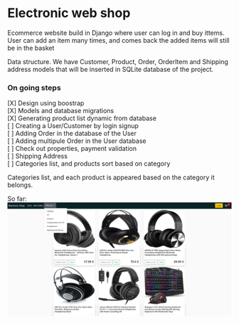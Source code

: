 # Electronic web shop

Ecommerce website build in Django where user can log in and buy ittems.
User can add an item many times, and comes back the added items will still be in the basket




Data structure.
We have Customer, Product, Order, OrderItem and Shipping address models that will be inserted in SQLite database of the project.



<h3> On going steps </h3>
[X]  Design using boostrap <br>
[X]  Models and database migrations <br>
[X]  Generating product list dynamic from database <br>
[ ]  Creating a User/Customer by login signup <br>
[ ]  Adding Order in the database of the User <br> 
[ ]  Adding multipule Order in the User database <br>
[ ]  Check out properties, payment validation <br>
[ ]  Shipping Address <br>
[ ]  Categories list, and products sort based on category <br>



Categories list, and each product is appeared based on the category it belongs.

So far:
<img src="screenshot.png" alt="">
